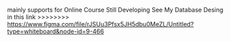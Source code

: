 mainly supports for Online Course 
Still Developing
See My Database Desing in this link >>>>>>>>  https://www.figma.com/file/rJSUu3Pfsx5JH5dbu0MeZL/Untitled?type=whiteboard&node-id=9-466

